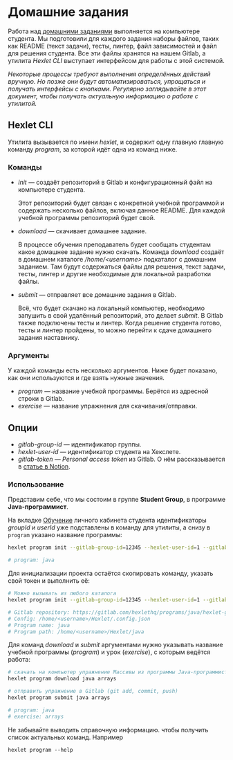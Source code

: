 # Домашние задания

Работа над [домашними заданиями](https://www.notion.so/hexlet/780f724542b14ecb883a6ebf8ea6e54e) выполняется на компьютере студента. Мы подготовили для каждого задания наборы файлов, таких как README (текст задачи), тесты, линтер, файл зависимостей и файл для решения студента. Все эти файлы хранятся на нашем Gitlab, а утилита *Hexlet CLI* выступает интерфейсом для работы с этой системой.

*Некоторые процессы требуют выполнения определённых действий вручную. Но позже они будут автоматизироваться, упрощаться и получать интерфейсы с кнопками. Регулярно заглядывайте в этот документ, чтобы получать актуальную информацию о работе с утилитой.*

## Hexlet CLI

Утилита вызывается по имени *hexlet*, и содержит одну главную главную команду *program*, за которой идёт одна из команд ниже.

### Команды

* *init* — создаёт репозиторий в Gitlab и конфигурационный файл на компьютере студента.

    Этот репозиторий будет связан с конкретной учебной программой и содержать несколько файлов, включая данное README. Для каждой учебной программы репозиторий будет свой. 

* *download* — скачивает домашнее задание.

    В процессе обучения преподаватель будет сообщать студентам какое домашнее задание нужно скачать. Команда 
  *download* создаёт в домашнем каталоге */home/&lt;username&gt;* подкаталог с домашним заданием. Там будут содержаться файлы 
  для решения, текст задачи, тесты, линтер и другие необходимые для локальной разработки файлы.

* *submit* — отправляет все домашние задания в Gitlab.

    Всё, что будет скачано на локальный компьютер, необходимо запушить в свой удалённый репозиторий, это делает 
  *submit*. В Gitlab также подключены тесты и линтер. Когда решение студента готово, тесты и линтер пройдены, то 
  можно перейти к сдаче домашнего задания наставнику.

### Аргументы

У каждой команды есть несколько аргументов. Ниже будет показано, как они используются и где взять нужные значения.

* *program* — название учебной программы. Берётся из адресной строки в Gitlab.
* *exercise* — название упражнения для скачивания/отправки.

## Опции

* *gitlab-group-id* — идентификатор группы.
* *hexlet-user-id* — идентификатор студента на Хекслете.
* *gitlab-token* — *Personal access token* из Gitlab. О нём рассказывается в [статье в Notion](https://www.notion.so/hexlet/780f724542b14ecb883a6ebf8ea6e54e).

### Использование

Представим себе, что мы состоим в группе **Student Group**, в программе **Java-программист**.

На вкладке [Обучение](https://ru.hexlet.io/my/learning) личного кабинета студента идентификаторы *groupId* и *userId* уже подставлены в команду для утилиты, а снизу в `program` указано название программы:

```sh
hexlet program init --gitlab-group-id=12345 --hexlet-user-id=1 --gitlab-token=<ваш токен GitLab>

# program: java
```

Для инициализации проекта остаётся скопировать команду, указать свой токен и выполнить её:

```sh
# Можно вызывать из любого каталога
hexlet program init --gitlab-group-id=12345 --hexlet-user-id=1 --gitlab-token=<ваш токен>

# Gitlab repository: https://gitlab.com/hexlethq/programs/java/hexlet-groups/student-group/1
# Config: /home/<username>/Hexlet/.config.json
# Program name: java
# Program path: /home/<username>/Hexlet/java
```

Для команд *download* и *submit* аргументами нужно указывать название учебной программы (*program*) и урок (*exercise*), с которым ведётся работа:

```sh
# скачать на компьютер упражнение Массивы из программы Java-программист
hexlet program download java arrays

# отправить упражнение в Gitlab (git add, commit, push)
hexlet program submit java arrays

# program: java
# exercise: arrays
```

Не забывайте выводить справочную информацию. чтобы получить список актуальных команд. Например
```shell
hexlet program --help
```
